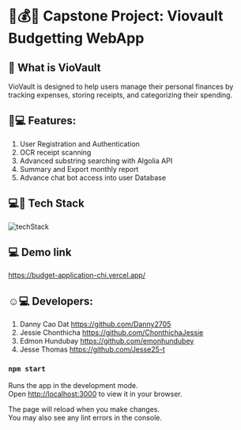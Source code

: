 # 🏦💰💵 Capstone Project: Viovault Budgetting WebApp
 
## 🤨 What is VioVault
VioVault is designed to help users manage their personal finances by tracking expenses, storing receipts, and categorizing their spending.

## 📲💻 Features:
1. User Registration and Authentication
2. OCR receipt scanning
3. Advanced substring searching with Algolia API
4. Summary and Export monthly report
5. Advance chat bot access into user Database

## 💻📡 Tech Stack
![techStack](https://github.com/user-attachments/assets/91f85599-0af9-4f07-885d-2b0b214ed54a)

## 💻 Demo link
https://budget-application-chi.vercel.app/

## ☺️💻 Developers:
1. Danny Cao Dat https://github.com/Danny2705
2. Jessie Chonthicha https://github.com/ChonthichaJessie
3. Edmon Hundubay https://github.com/emonhundubey
4. Jesse Thomas https://github.com/Jesse25-t

### `npm start`
Runs the app in the development mode.\
Open [http://localhost:3000](http://localhost:3000) to view it in your browser.

The page will reload when you make changes.\
You may also see any lint errors in the console.


